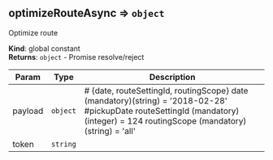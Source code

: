<a name="optimizeRouteAsync"></a>

## optimizeRouteAsync ⇒ <code>object</code>

Optimize route

**Kind**: global constant  
**Returns**: <code>object</code> - Promise resolve/reject

| Param   | Type                | Description                                                                                                                                                                   |
| ------- | ------------------- | ----------------------------------------------------------------------------------------------------------------------------------------------------------------------------- |
| payload | <code>object</code> | # {date, routeSettingId, routingScope} date (mandatory)(string) = '2018-02-28' #pickupDate routeSettingId (mandatory)(integer) = 124 routingScope (mandatory)(string) = 'all' |
| token   | <code>string</code> |                                                                                                                                                                               |

